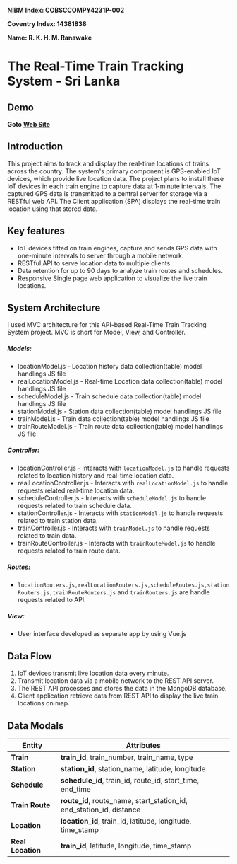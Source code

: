 **NIBM Index: COBSCCOMPY4231P-002**

**Coventry Index: 14381838**

**Name: R. K. H. M. Ranawake**

# The Real-Time Train Tracking System - Sri Lanka

## Demo
**Goto [Web Site](https://www.livetrainlocation.xyz/)**

## Introduction
This project aims to track and display the real-time locations of trains across the country. The system's primary component is GPS-enabled IoT devices, which provide live location data. The project plans to install these IoT devices in each train engine to capture data at 1-minute intervals. The captured GPS data is transmitted to a central server for storage via a RESTful web API. The Client application (SPA) displays the real-time train location using that stored data.

## Key features
* IoT devices fitted on train engines, capture and sends GPS data with one-minute intervals to server through a mobile network.
* RESTful API to serve location data to multiple clients.
* Data retention for up to 90 days to analyze train routes and schedules.
* Responsive Single page web application to visualize the live train locations.

## System Architecture
I used MVC architecture for this API-based Real-Time Train Tracking System project. MVC is short for Model, View, and Controller.

##### Models:
* locationModel.js - Location history data collection(table) model handlings JS file
* realLocationModel.js - Real-time Location data collection(table) model handlings JS file
* scheduleModel.js - Train schedule data collection(table) model handlings JS file
* stationModel.js - Station data collection(table) model handlings JS file
* trainModel.js - Train data collection(table) model handlings JS file
* trainRouteModel.js - Train route data collection(table) model handlings JS file

##### Controller:
* locationController.js - Interacts with `locationModel.js` to handle requests related to location history and real-time location data.
* realLocationController.js - Interacts with `realLocationModel.js` to handle requests related real-time location data.
* scheduleController.js - Interacts with `scheduleModel.js` to handle requests related to train schedule data.
* stationController.js - Interacts with `stationModel.js` to handle requests related to train station data.
* trainController.js - Interacts with `trainModel.js` to handle requests related to train data.
* trainRouteController.js - Interacts with `trainRouteModel.js` to handle requests related to train route data.

##### Routes:
* `locationRouters.js,realLocationRouters.js,scheduleRoutes.js,stationRouters.js,trainRouteRouters.js` and `trainRouters.js` are handle requests related to API.

##### View:
* User interface developed as separate app by using Vue.js


## Data Flow
1.	IoT devices transmit live location data every minute.
2.	Transmit location data via a mobile network to the REST API server.
3.	The REST API processes and stores the data in the MongoDB database.
4.	Client application retrieve data from REST API to display the live train locations on map.

## Data Modals

| **Entity**        | **Attributes**                                                   |
|-------------------|------------------------------------------------------------------|
| **Train**         | **train_id**, train_number, train_name, type                         |
| **Station**       | **station_id**, station_name, latitude, longitude                    |
| **Schedule**      | **schedule_id**, train_id, route_id, start_time, end_time            |
| **Train Route**   | **route_id**, route_name, start_station_id, end_station_id, distance |
| **Location**      | **location_id**, train_id, latitude, longitude, time_stamp           |
| **Real Location** | **train_id**, latitude, longitude, time_stamp                        |

